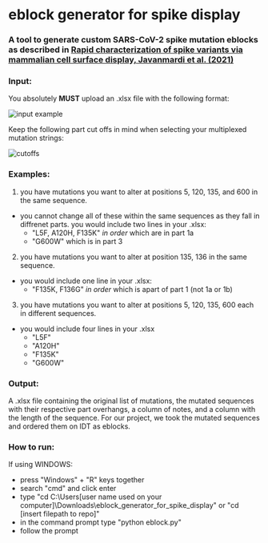 # eblock generator for spike display
### A tool to generate custom SARS-CoV-2 spike mutation eblocks as described in [Rapid characterization of spike variants via mammalian cell surface display, Javanmardi et al. (2021) ](https://www.biorxiv.org/content/10.1101/2021.03.30.437622v2)

### Input:
You absolutely **MUST** upload an .xlsx file with the following format:

![input example](https://user-images.githubusercontent.com/56274447/113521071-c89a0900-955c-11eb-8672-267904fe9ad9.png)

Keep the following part cut offs in mind when selecting your multiplexed mutation strings:

![cutoffs](https://user-images.githubusercontent.com/56274447/113521302-385cc380-955e-11eb-91ff-e1d95269a05f.png)

### Examples:
1. you have mutations you want to alter at positions 5, 120, 135, and 600 in the same sequence. 
- you cannot change all of these within the same sequences as they fall in diffrenet parts. you would include two lines in your .xlsx: 
  - "L5F, A120H, F135K" *in order* which are in part 1a
  - "G600W" which is in part 3
2. you have mutations you want to alter at position 135, 136 in the same sequence.
- you would include one line in your .xlsx:
  - "F135K, F136G" *in order* which is apart of part 1 (not 1a or 1b)
3. you have mutations you want to alter at positions 5, 120, 135, 600 each in different sequences. 
- you would include four lines in your .xlsx
  - "L5F"
  - "A120H"
  - "F135K"
  - "G600W"

### Output:
A .xlsx file containing the original list of mutations, the mutated sequences with their respective part overhangs, a column of notes, and a column with the length of the sequence. 
For our project, we took the mutated sequences and ordered them on IDT as eblocks. 


### How to run:
If using WINDOWS:
- press "Windows" + "R" keys together
- search "cmd" and click enter
- type "cd C:\Users\[user name used on your computer]\Downloads\eblock_generator_for_spike_display" or "cd [insert filepath to repo]"
- in the command prompt type "python eblock.py" 
- follow the prompt
